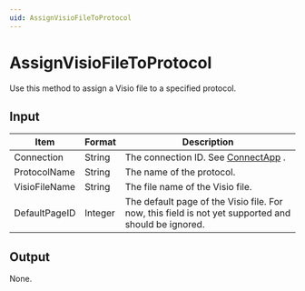 ```yaml
---
uid: AssignVisioFileToProtocol
---
```


# AssignVisioFileToProtocol

Use this method to assign a Visio file to a specified protocol.

## Input

| Item          | Format  | Description                                                                                         |
|---------------|---------|-----------------------------------------------------------------------------------------------------|
| Connection    | String  | The connection ID. See [ConnectApp](xref:ConnectApp) .                                                |
| ProtocolName  | String  | The name of the protocol.                                                                           |
| VisioFileName | String  | The file name of the Visio file.                                                                    |
| DefaultPageID | Integer | The default page of the Visio file. For now, this field is not yet supported and should be ignored. |

## Output

None.

